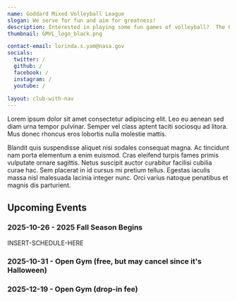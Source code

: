 ```yaml
---
name: Goddard Mixed Volleyball League
slogan: We serve for fun and aim for greatness!
description: Interested in playing some fun games of volleyball?  The Goddard Mixed Volleyball league is open to all previous and current Goddard employees and their families. We currently have eight teams and play about 8 matches per season.  We also host occassional open gyms and in nice weather, during the off-season, we play outdoors at the GSFC quad.  Please contact us for more information.
thumbnail: GMVL_logo_black.png

contact-email: lorinda.s.yam@nasa.gov
socials:
  twitter: /
  github: /
  facebook: /
  instagram: /
  youtube: /
  
layout: club-with-nav
---
```


Lorem ipsum dolor sit amet consectetur adipiscing elit. Leo eu aenean sed diam urna tempor pulvinar. Semper vel class aptent taciti sociosqu ad litora. Mus donec rhoncus eros lobortis nulla molestie mattis. 

Blandit quis suspendisse aliquet nisi sodales consequat magna. Ac tincidunt nam porta elementum a enim euismod. Cras eleifend turpis fames primis vulputate ornare sagittis. Netus suscipit auctor curabitur facilisi cubilia curae hac. Sem placerat in id cursus mi pretium tellus. Egestas iaculis massa nisl malesuada lacinia integer nunc. Orci varius natoque penatibus et magnis dis parturient. 

## Upcoming Events

### 2025-10-26 - 2025 Fall Season Begins 

INSERT-SCHEDULE-HERE

### 2025-10-31 - Open Gym (free, but may cancel since it's Halloween)

### 2025-12-19 - Open Gym (drop-in fee)

